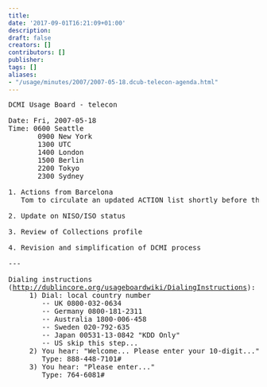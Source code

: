 ```yaml
---
title: 
date: '2017-09-01T16:21:09+01:00'
description: 
draft: false
creators: []
contributors: []
publisher: 
tags: []
aliases:
- "/usage/minutes/2007/2007-05-18.dcub-telecon-agenda.html"
---
```


<pre>
DCMI Usage Board - telecon

Date: Fri, 2007-05-18
Time: 0600 Seattle
       0900 New York
       1300 UTC
       1400 London
       1500 Berlin
       2200 Tokyo
       2300 Sydney

1. Actions from Barcelona
   Tom to circulate an updated ACTION list shortly before the call.
 
2. Update on NISO/ISO status

3. Review of Collections profile

4. Revision and simplification of DCMI process

---

Dialing instructions 
(<a href="http://dublincore.org/usageboardwiki/DialingInstructions">http://dublincore.org/usageboardwiki/DialingInstructions</a>):
     1) Dial: local country number
        -- UK 0800-032-0634
        -- Germany 0800-181-2311
        -- Australia 1800-006-458
        -- Sweden 020-792-635
        -- Japan 00531-13-0842 "KDD Only"
        -- US skip this step...
     2) You hear: "Welcome... Please enter your 10-digit..."
        Type: 888-448-7101#
     3) You hear: "Please enter..."
        Type: 764-6081#

</pre>
